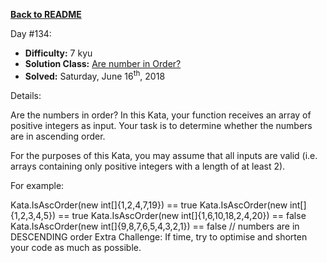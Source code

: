﻿<a href=https://github.com/hlais/Kata---a---Day><b>Back to README</b><a>

Day #134: 

* <b>Difficulty:</b> 7 kyu
* <b>Solution Class:</b> [Are number in Order?](AreNumbersInOrder.cs)
* <b>Solved:</b> Saturday, June 16<sup>th</sup>, 2018

Details:

Are the numbers in order?
In this Kata, your function receives an array of positive integers as input. Your task is to determine whether the numbers are in ascending order.

For the purposes of this Kata, you may assume that all inputs are valid (i.e. arrays containing only positive integers with a length of at least 2).

For example:

Kata.IsAscOrder(new int[]{1,2,4,7,19}) == true
Kata.IsAscOrder(new int[]{1,2,3,4,5}) == true
Kata.IsAscOrder(new int[]{1,6,10,18,2,4,20}) == false
Kata.IsAscOrder(new int[]{9,8,7,6,5,4,3,2,1}) == false // numbers are in DESCENDING order
Extra Challenge: If time, try to optimise and shorten your code as much as possible.
